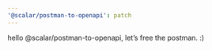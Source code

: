 ```yaml
---
'@scalar/postman-to-openapi': patch
---
```


hello @scalar/postman-to-openapi, let’s free the postman. :)
